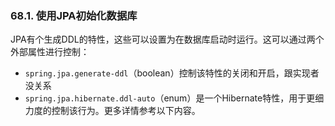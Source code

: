 ### 68.1. 使用JPA初始化数据库

JPA有个生成DDL的特性，这些可以设置为在数据库启动时运行。这可以通过两个外部属性进行控制：

- `spring.jpa.generate-ddl`（boolean）控制该特性的关闭和开启，跟实现者没关系
- `spring.jpa.hibernate.ddl-auto`（enum）是一个Hibernate特性，用于更细力度的控制该行为。更多详情参考以下内容。
